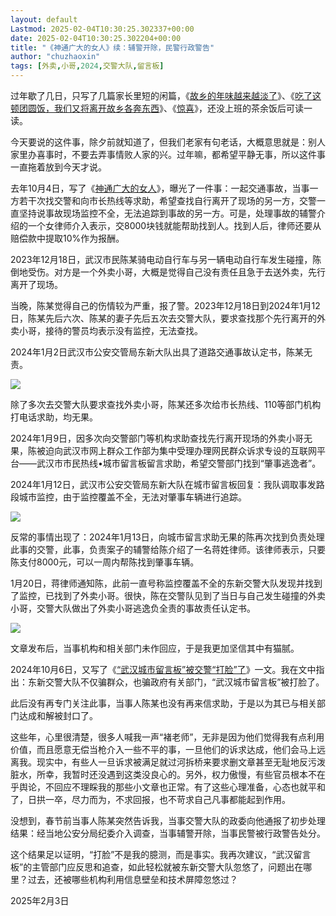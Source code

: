 ```yaml
---
layout: default
Lastmod: 2025-02-04T10:30:25.302337+00:00
date: 2025-02-04T10:30:25.302204+00:00
title: "《神通广大的女人》续：辅警开除，民警行政警告"
author: "chuzhaoxin"
tags: [外卖,小哥,2024,交警大队,留言板]
---
```


过年歇了几日，只写了几篇家长里短的闲篇，《[故乡的年味越来越淡了](https://mp.weixin.qq.com/s?__biz=MzU4NjExNTEwNQ==&mid=2247489280&idx=1&sn=82e7fb51f881546812fe22428ffdd972&scene=21#wechat_redirect)》、《[吃了这顿团圆饭，我们又将离开故乡各奔东西](https://mp.weixin.qq.com/s?__biz=MzU4NjExNTEwNQ==&mid=2247489289&idx=1&sn=eeb6e77780dcf44a431b68ae9a11be86&scene=21#wechat_redirect)》、《[惊喜](https://mp.weixin.qq.com/s?__biz=MzU4NjExNTEwNQ==&mid=2247489301&idx=1&sn=9bd20d75a91618acb02eee1841474146&scene=21#wechat_redirect)》，还没上班的茶余饭后可读一读。

  

今天要说的这件事，除夕前就知道了，但我们老家有句老话，大概意思就是：别人家里办喜事时，不要去弄事情败人家的兴。过年嘛，都希望平静无事，所以这件事一直拖着放到今天才说。  

  

去年10月4日，写了《[神通广大的女人](https://mp.weixin.qq.com/s?__biz=MzU4NjExNTEwNQ==&mid=2247488217&idx=1&sn=1fc9f9e55a30d7f9a10f471b510cb926&scene=21#wechat_redirect)》，曝光了一件事：一起交通事故，当事一方若干次找交警和向市长热线等求助，希望查找自行离开了现场的另一方，交警一直坚持说事故现场监控不全，无法追踪到事故的另一方。可是，处理事故的辅警介绍的一个女律师介入表示，交8000块钱就能帮助找到人。找到人后，律师还要从赔偿款中提取10%作为报酬。

2023年12月18日，武汉市民陈某骑电动自行车与另一辆电动自行车发生碰撞，陈倒地受伤。对方是一个外卖小哥，大概是觉得自己没有责任且急于去送外卖，先行离开了现场。

  

当晚，陈某觉得自己的伤情较为严重，报了警。2023年12月18日到2024年1月12日，陈某先后六次、陈某的妻子先后五次去交警大队，要求查找那个先行离开的外卖小哥，接待的警员均表示没有监控，无法查找。

2024年1月2日武汉市公安交管局东新大队出具了道路交通事故认定书，陈某无责。

![](https://images.weserv.nl/?url=https%3A//mmbiz.qpic.cn/mmbiz_jpg/kkS3miacKMA2HJHjrjxvkP251B4VG0FPhOLKLdInab69HGcQ6K8FzvYadY8YuNUibicwvxJEZaDoPNZB7D3XFqKSg/640%3Fwx_fmt%3Djpeg)

除了多次去交警大队要求查找外卖小哥，陈某还多次给市长热线、110等部门机构打电话求助，均无果。

2024年1月9日，因多次向交警部门等机构求助查找先行离开现场的外卖小哥无果，陈被迫向武汉市网上群众工作部为集中受理办理网民群众诉求专设的互联网平台——武汉市市民热线•城市留言板留言求助，希望交警部门找到“肇事逃逸者”。

2024年1月12日，武汉市公安交管局东新大队在城市留言板回复：我队调取事发路段城市监控，由于监控覆盖不全，无法对肇事车辆进行追踪。

![](https://images.weserv.nl/?url=https%3A//mmbiz.qpic.cn/mmbiz_jpg/kkS3miacKMA2HJHjrjxvkP251B4VG0FPhzblHfwkOGbCX61JRvr7ZzH1GnFGpdW0Tib7jxJbsicXnQH3KaoOFpYgw/640%3Fwx_fmt%3Djpeg)

  

反常的事情出现了：2024年1月13日，向城市留言求助无果的陈再次找到负责处理此事的交警，此事，负责案子的辅警给陈介绍了一名蒋姓律师。该律师表示，只要陈支付8000元，可以一周内帮陈找到肇事车辆。

1月20日，蒋律师通知陈，此前一直号称监控覆盖不全的东新交警大队发现并找到了监控，已找到了外卖小哥。很快，陈在交警队见到了当日与自己发生碰撞的外卖小哥，交警大队做出了外卖小哥逃逸负全责的事故责任认定书。

![](https://images.weserv.nl/?url=https%3A//mmbiz.qpic.cn/mmbiz_jpg/kkS3miacKMA2HJHjrjxvkP251B4VG0FPhld26T6iayQd6WkpJiaZ1gicanWpFw2CdBBJyJEBibPbPZFuLV0qJL6p34w/640%3Fwx_fmt%3Djpeg)

文章发布后，当事机构和相关部门未作回应，于是我更加坚信其中有猫腻。

2024年10月6日，又写了《[“武汉城市留言板”被交警“打脸”了](https://mp.weixin.qq.com/s?__biz=MzU4NjExNTEwNQ==&mid=2247488275&idx=1&sn=f27c7601474bf112a8d9788226841dc7&scene=21#wechat_redirect)》一文。我在文中指出：东新交警大队不仅骗群众，也骗政府有关部门，“武汉城市留言板”被打脸了。

此后没有再专门关注此事，当事人陈某也没有再来信求助，于是以为其已与相关部门达成和解被封口了。

这些年，心里很清楚，很多人喊我一声“褚老师”，无非是因为他们觉得我有点利用价值，而且愿意无偿当枪介入一些不平的事，一旦他们的诉求达成，他们会马上远离我。现实中，有些人一旦诉求被满足就过河拆桥来要求删文章甚至无耻地反污泼脏水，所幸，我暂时还没遇到这类没良心的。另外，权力傲慢，有些官员根本不在乎舆论，不回应不理睬我的那些小文章也正常。有了这些心理准备，心态也就平和了，日拱一卒，尽力而为，不求回报，也不苛求自己凡事都能起到作用。

没想到，春节前当事人陈某突然告诉我，当事交警大队的政委向他通报了初步处理结果：经当地公安分局纪委介入调查，当事辅警开除，当事民警被行政警告处分。

这个结果足以证明，“打脸”不是我的臆测，而是事实。我再次建议，“武汉留言板”的主管部门应反思和追查，如此轻松就被东新交警大队忽悠了，问题出在哪里？过去，还被哪些机构利用信息壁垒和技术屏障忽悠过？

2025年2月3日

